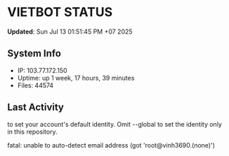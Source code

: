 # VIETBOT STATUS
**Updated**: Sun Jul 13 01:51:45 PM +07 2025

## System Info
- IP: 103.77.172.150
- Uptime: up 1 week, 17 hours, 39 minutes
- Files: 44574

## Last Activity

to set your account's default identity.
Omit --global to set the identity only in this repository.

fatal: unable to auto-detect email address (got 'root@vinh3690.(none)')
